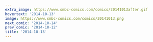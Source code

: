 ```yaml
---
extra_image: https://www.smbc-comics.com/comics/20141013after.gif
hovertext: '2014-10-13'
image: https://www.smbc-comics.com/comics/20141013.png
next_comic: '2014-10-14'
prev_comic: '2014-10-12'
title: '2014-10-13'
---
```


